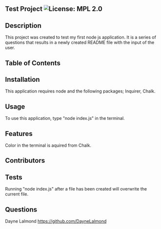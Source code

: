 ## Test Project ![License: MPL 2.0](https://img.shields.io/badge/License-MPL_2.0-brightgreen.svg)
    
## Description
This project was created to test my first node js application. It is a series of questions that results in a newly created README file with the input of the user.
    
## Table of Contents

    
## Installation
This application requires node and the following packages; Inquirer, Chalk.
    
## Usage
To use this application, type "node index.js" in the terminal.
    
## Features
Color in the terminal is aquired from Chalk.
    
## Contributors

    
## Tests
Running "node index.js" after a file has been created will overwrite the current file.
    
## Questions
Dayne Lalmond
https://github.com/DayneLalmond


